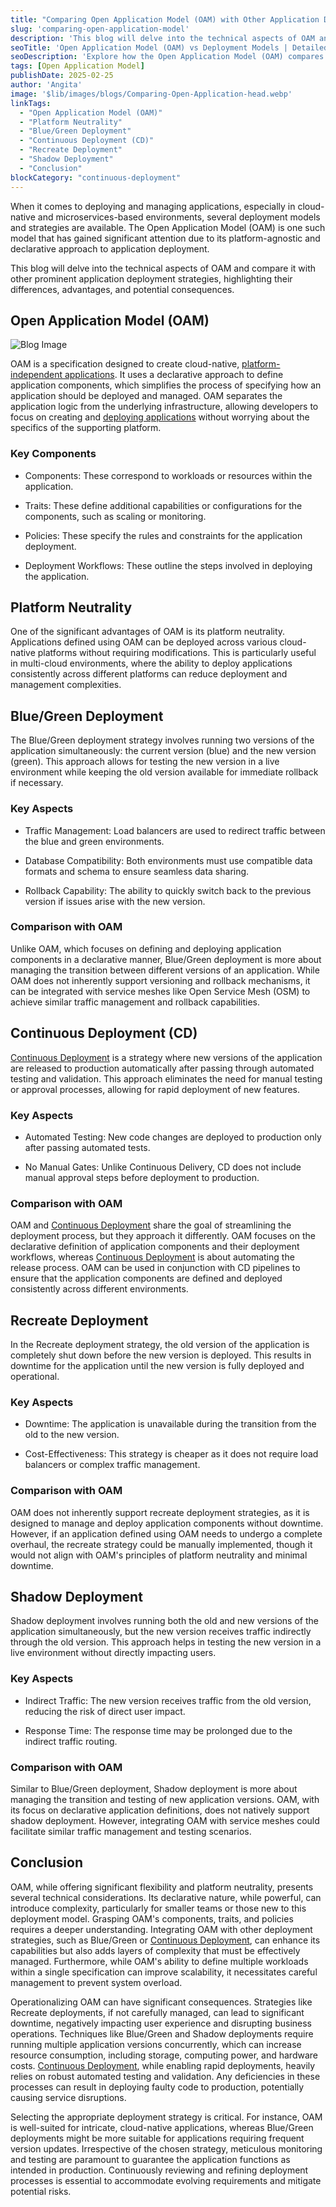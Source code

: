```yaml
---
title: "Comparing Open Application Model (OAM) with Other Application Deployment Models"
slug: 'comparing-open-application-model'
description: 'This blog will delve into the technical aspects of OAM and compare it with other prominent application deployment strategies, highlighting their differences, advantages, and potential consequences.'
seoTitle: 'Open Application Model (OAM) vs Deployment Models | Detailed Comparison | Improwised Tech'
seoDescription: 'Explore how the Open Application Model (OAM) compares to other deployment strategies. Learn key differences, pros, and use cases in modern app delivery.'
tags: [Open Application Model]
publishDate: 2025-02-25
author: 'Angita'
image: '$lib/images/blogs/Comparing-Open-Application-head.webp'
linkTags: 
  - "Open Application Model (OAM)"
  - "Platform Neutrality"
  - "Blue/Green Deployment"
  - "Continuous Deployment (CD)"
  - "Recreate Deployment"
  - "Shadow Deployment"
  - "Conclusion"
blockCategory: "continuous-deployment"
---
```


When it comes to deploying and managing applications, especially in cloud-native and microservices-based environments, several deployment models and strategies are available. The Open Application Model (OAM) is one such model that has gained significant attention due to its platform-agnostic and declarative approach to application deployment.

This blog will delve into the technical aspects of OAM and compare it with other prominent application deployment strategies, highlighting their differences, advantages, and potential consequences.

## Open Application Model (OAM)

![Blog Image]($lib/images/blogs/Comparing-Open-Application-body.png)

OAM is a specification designed to create cloud-native, [platform-independent applications](/blog/cloud-computing-business-model-innovation/). It uses a declarative approach to define application components, which simplifies the process of specifying how an application should be deployed and managed. OAM separates the application logic from the underlying infrastructure, allowing developers to focus on creating and [deploying applications](/blog/ci-cd-in-air-gapped-environments/) without worrying about the specifics of the supporting platform.

### Key Components

* Components: These correspond to workloads or resources within the application.

* Traits: These define additional capabilities or configurations for the components, such as scaling or monitoring.

* Policies: These specify the rules and constraints for the application deployment.

* Deployment Workflows: These outline the steps involved in deploying the application.

## Platform Neutrality

One of the significant advantages of OAM is its platform neutrality. Applications defined using OAM can be deployed across various cloud-native platforms without requiring modifications. This is particularly useful in multi-cloud environments, where the ability to deploy applications consistently across different platforms can reduce deployment and management complexities.

## Blue/Green Deployment

The Blue/Green deployment strategy involves running two versions of the application simultaneously: the current version (blue) and the new version (green). This approach allows for testing the new version in a live environment while keeping the old version available for immediate rollback if necessary.

### Key Aspects

* Traffic Management: Load balancers are used to redirect traffic between the blue and green environments.

* Database Compatibility: Both environments must use compatible data formats and schema to ensure seamless data sharing.

* Rollback Capability: The ability to quickly switch back to the previous version if issues arise with the new version.

### Comparison with OAM

Unlike OAM, which focuses on defining and deploying application components in a declarative manner, Blue/Green deployment is more about managing the transition between different versions of an application. While OAM does not inherently support versioning and rollback mechanisms, it can be integrated with service meshes like Open Service Mesh (OSM) to achieve similar traffic management and rollback capabilities.

## Continuous Deployment (CD)

[Continuous Deployment](/services/platform-engineering/continuous-deployment/) is a strategy where new versions of the application are released to production automatically after passing through automated testing and validation. This approach eliminates the need for manual testing or approval processes, allowing for rapid deployment of new features.

### Key Aspects

* Automated Testing: New code changes are deployed to production only after passing automated tests.

* No Manual Gates: Unlike Continuous Delivery, CD does not include manual approval steps before deployment to production.

### Comparison with OAM

OAM and [Continuous Deployment](/services/platform-engineering/continuous-deployment/) share the goal of streamlining the deployment process, but they approach it differently. OAM focuses on the declarative definition of application components and their deployment workflows, whereas [Continuous Deployment](/services/platform-engineering/continuous-deployment/) is about automating the release process. OAM can be used in conjunction with CD pipelines to ensure that the application components are defined and deployed consistently across different environments.

## Recreate Deployment

In the Recreate deployment strategy, the old version of the application is completely shut down before the new version is deployed. This results in downtime for the application until the new version is fully deployed and operational.

### Key Aspects

* Downtime: The application is unavailable during the transition from the old to the new version.

* Cost-Effectiveness: This strategy is cheaper as it does not require load balancers or complex traffic management.

### Comparison with OAM

OAM does not inherently support recreate deployment strategies, as it is designed to manage and deploy application components without downtime. However, if an application defined using OAM needs to undergo a complete overhaul, the recreate strategy could be manually implemented, though it would not align with OAM's principles of platform neutrality and minimal downtime.

## Shadow Deployment

Shadow deployment involves running both the old and new versions of the application simultaneously, but the new version receives traffic indirectly through the old version. This approach helps in testing the new version in a live environment without directly impacting users.

### Key Aspects

* Indirect Traffic: The new version receives traffic from the old version, reducing the risk of direct user impact.

* Response Time: The response time may be prolonged due to the indirect traffic routing.

### Comparison with OAM

Similar to Blue/Green deployment, Shadow deployment is more about managing the transition and testing of new application versions. OAM, with its focus on declarative application definitions, does not natively support shadow deployment. However, integrating OAM with service meshes could facilitate similar traffic management and testing scenarios.

## Conclusion

OAM, while offering significant flexibility and platform neutrality, presents several technical considerations. Its declarative nature, while powerful, can introduce complexity, particularly for smaller teams or those new to this deployment model. Grasping OAM's components, traits, and policies requires a deeper understanding. Integrating OAM with other deployment strategies, such as Blue/Green or [Continuous Deployment](/services/platform-engineering/continuous-deployment/), can enhance its capabilities but also adds layers of complexity that must be effectively managed. Furthermore, while OAM's ability to define multiple workloads within a single specification can improve scalability, it necessitates careful management to prevent system overload.

Operationalizing OAM can have significant consequences. Strategies like Recreate deployments, if not carefully managed, can lead to significant downtime, negatively impacting user experience and disrupting business operations. Techniques like Blue/Green and Shadow deployments require running multiple application versions concurrently, which can increase resource consumption, including storage, computing power, and hardware costs. [Continuous Deployment](/services/platform-engineering/continuous-deployment/), while enabling rapid deployments, heavily relies on robust automated testing and validation. Any deficiencies in these processes can result in deploying faulty code to production, potentially causing service disruptions.

Selecting the appropriate deployment strategy is critical. For instance, OAM is well-suited for intricate, cloud-native applications, whereas Blue/Green deployments might be more suitable for applications requiring frequent version updates. Irrespective of the chosen strategy, meticulous monitoring and testing are paramount to guarantee the application functions as intended in production. Continuously reviewing and refining deployment processes is essential to accommodate evolving requirements and mitigate potential risks.

